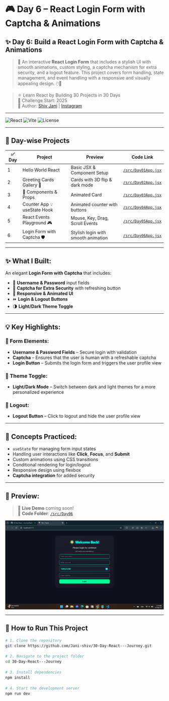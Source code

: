 # 🎮 **Day 6 – React Login Form with Captcha & Animations**

## ✨ Day 6: Build a React Login Form with Captcha & Animations

> 🚀 An interactive **React Login Form** that includes a stylish UI with smooth animations, custom styling, a captcha mechanism for extra security, and a logout feature. This project covers form handling, state management, and event handling with a responsive and visually appealing design. 🖱️🔐

> ⚛️ Learn React by Building 30 Projects in 30 Days  
> 📅 Challenge Start: 2025  
> 📌 Author: [Shiv Jani](https://www.linkedin.com/in/shiv-jani-56973a26b/) | [Instagram](https://www.instagram.com/jani._.712/)

---

![React](https://img.shields.io/badge/React-30--Day--Challenge-61dafb?style=for-the-badge&logo=react)
![Vite](https://img.shields.io/badge/Vite-Frontend-FDD835?style=for-the-badge&logo=vite)
![License](https://img.shields.io/github/license/Jani-shiv/30-Day-React---Journey?style=for-the-badge)

---

## 📅 Day-wise Projects

| ✅ Day | Project                     | Preview                           | Code Link                     |
|--------|-----------------------------|------------------------------------|-------------------------------|
| 1      | Hello World React           | Basic JSX & Component Setup        | [`/src/Day01App.jsx`](./src/Day01App.jsx) |
| 2      | Greeting Cards Gallery 🎴   | Cards with 3D flip & dark mode     | [`/src/Day02App.jsx`](./src/Day02App.jsx) |
| 3      | 🧩 Components & Props       | Animated Card                      | [`/src/Day03App.jsx`](./src/Day03App.jsx) |
| 4      | Counter App 💡 useState Hook| Animated counter with buttons      | [`/src/Day04App.jsx`](./src/Day04App.jsx) |
| 5      | React Events Playground 🎮  | Mouse, Key, Drag, Scroll Events    | [`/src/Day05App.jsx`](./src/Day05App.jsx) |
| 6      | Login Form with Captcha 🛡️   | Stylish login with smooth animation| [`/src/Day06App.jsx`](./src/Day06App.jsx) |

---

## ✨ **What I Built:**

An elegant **Login Form with Captcha** that includes:
- 🔐 **Username & Password** input fields
- 🧩 **Captcha for Extra Security** with refreshing button
- 🎨 **Responsive & Animated UI**
- ⏩ **Login & Logout Buttons**
- 🌗 **Light/Dark Theme Toggle**

---

## 💡 **Key Highlights:**

### 🔹 Form Elements:
- **Username & Password Fields** – Secure login with validation
- **Captcha** – Ensures that the user is human with a refreshable captcha
- **Login Button** – Submits the login form and triggers the user profile view

### 🔹 Theme Toggle:
- **Light/Dark Mode** – Switch between dark and light themes for a more personalized experience

### 🔹 Logout:
- **Logout Button** – Click to logout and hide the user profile view

---

## 🧠 **Concepts Practiced:**

- `useState` for managing form input states
- Handling user interactions like **Click**, **Focus**, and **Submit**
- Custom animations using CSS transitions
- Conditional rendering for login/logout
- Responsive design using flexbox
- **Captcha integration** for added security

---

## 🧪 **Preview:**

> 🔧 **Live Demo** coming soon!  
📂 **Code Folder**: [`/src/Day06`](./src/Day06)

![Day 6 Banner](https://raw.githubusercontent.com/Jani-shiv/30-Day-React---Journey/main/Images/day06-banner.png)

---

## 🔧 **How to Run This Project**

```bash
# 1. Clone the repository
git clone https://github.com/Jani-shiv/30-Day-React---Journey.git

# 2. Navigate to the project folder
cd 30-Day-React---Journey

# 3. Install dependencies
npm install

# 4. Start the development server
npm run dev
